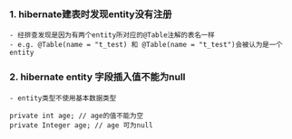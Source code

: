 
### 1. hibernate建表时发现entity没有注册
    - 经排查发现是因为有两个entity所对应的@Table注解的表名一样
    - e.g. @Table(name = "t_test) 和 @Table(name = "t_test")会被认为是一个entity
   
### 2. hibernate entity 字段插入值不能为null
    - entity类型不使用基本数据类型
```
private int age; // age的值不能为空
private Integer age; // age 可为null
```